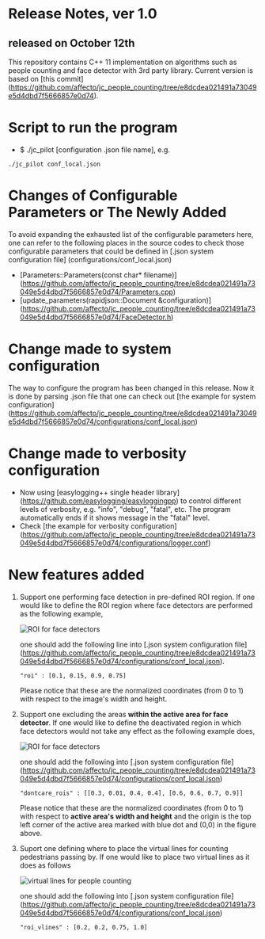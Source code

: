 # Release Notes, ver 1.0
## released on October 12th 

This repository contains C++ 11 implementation on algorithms such as people counting
and face detector with 3rd party library. Current version is based on [this commit] 
(https://github.com/affecto/jc_people_counting/tree/e8dcdea021491a73049e5d4dbd7f5666857e0d74).

# Script to run the program
* $ ./jc_pilot [configuration .json file name], e.g.
``` 
./jc_pilot conf_local.json 
```
# Changes of Configurable Parameters or The Newly Added
To avoid expanding the exhausted list of the configurable parameters here,
one can refer to the following places in the source codes to check those 
configurable parameters that could be defined in [.json system configuration file] (configurations/conf_local.json)
* [Parameters::Parameters(const char* filename)] (https://github.com/affecto/jc_people_counting/tree/e8dcdea021491a73049e5d4dbd7f5666857e0d74/Parameters.cpp)
* [update_parameters(rapidjson::Document &configuration)] (https://github.com/affecto/jc_people_counting/tree/e8dcdea021491a73049e5d4dbd7f5666857e0d74/FaceDetector.h)

# Change made to system configuration
The way to configure the program has been changed in this release. Now it is done 
by parsing .json file that one can check out [the example for system configuration] (https://github.com/affecto/jc_people_counting/tree/e8dcdea021491a73049e5d4dbd7f5666857e0d74/configurations/conf_local.json)

# Change made to verbosity configuration
* Now using [easylogging++ single header library] (https://github.com/easylogging/easyloggingpp) to control different levels of verbosity, 
e.g. "info", "debug", "fatal", etc. The program automatically ends if it shows message
in the "fatal" level.
* Check [the example for verbosity configuration] (https://github.com/affecto/jc_people_counting/tree/e8dcdea021491a73049e5d4dbd7f5666857e0d74/configurations/logger.conf)

# New features added
1. Support one performing face detection in pre-defined ROI region.
If one would like to define the ROI region where face detectors are performed as the
following example, 

    ![ROI for face detectors](doc_images/fd_roi.png)

    one should add the following line into [.json system configuration file] (https://github.com/affecto/jc_people_counting/tree/e8dcdea021491a73049e5d4dbd7f5666857e0d74/configurations/conf_local.json).

    ``` 
    "roi" : [0.1, 0.15, 0.9, 0.75] 
    ``` 
    Please notice that these are the normalized coordinates (from 0 to 1) with respect 
    to the image's width and height.

2. Support one excluding the areas **within the active area for face detector**. 
If one would like to define the deactivated region in which face detectors would not
take any effect as the following example does, 

    ![ROI for face detectors](doc_images/fd_dcroi.png)

    one should add the following into [.json system configuration file] (https://github.com/affecto/jc_people_counting/tree/e8dcdea021491a73049e5d4dbd7f5666857e0d74/configurations/conf_local.json) 
    ```
    "dontcare_rois" : [[0.3, 0.01, 0.4, 0.4], [0.6, 0.6, 0.7, 0.9]]
    ```
    
    Please notice that these are the normalized coordinates (from 0 to 1) with respect 
    to **active area's width and height** and the origin is the top left corner of 
    the active area marked with blue dot and (0,0) in the figure above.

3. Suport one defining where to place the virtual lines for counting pedestrians
passing by. If one would like to place two virtual lines as it does as follows

    ![virtual lines for people counting](doc_images/roi_vlines.png)

    one should add the following into [.json system configuration file] (https://github.com/affecto/jc_people_counting/tree/e8dcdea021491a73049e5d4dbd7f5666857e0d74/configurations/conf_local.json)
    ```
    "roi_vlines" : [0.2, 0.2, 0.75, 1.0]
    ```